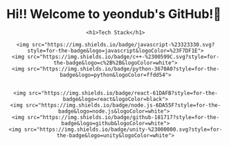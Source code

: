 # Hi!! Welcome to yeondub's GitHub!👋 



<div align=center
    
    <h1>Tech Stack</h1>
    
    <img src="https://img.shields.io/badge/javascript-%23323330.svg?style=for-the-badge&logo=javascript&logoColor=%23F7DF1E">
    <img src="https://img.shields.io/badge/c++-%2300599C.svg?style=for-the-badge&logo=c%2B%2B&logoColor=white">
    <img src="https://img.shields.io/badge/python-3670A0?style=for-the-badge&logo=python&logoColor=ffdd54">

    
    <img src="https://img.shields.io/badge/react-61DAFB?style=for-the-badge&logo=react&logoColor=black">
    <img src="https://img.shields.io/badge/node.js-6DA55F?style=for-the-badge&logo=node.js&logoColor=white"> 
    <img src="https://img.shields.io/badge/github-181717?style=for-the-badge&logo=github&logoColor=white">
    <img src="https://img.shields.io/badge/unity-%23000000.svg?style=for-the-badge&logo=unity&logoColor=white">
  
</div>
